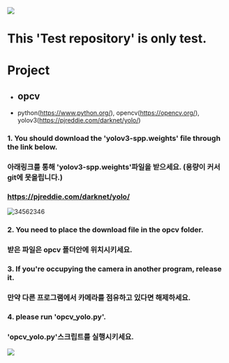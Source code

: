 <img src="https://capsule-render.vercel.app/api?type=waving&color=8E24AA&height=150&section=header" />

# This 'Test repository' is only test.

# Project
- ## opcv
- python(https://www.python.org/), opencv(https://opencv.org/), yolov3(https://pjreddie.com/darknet/yolo/)
### 1. You should download the 'yolov3-spp.weights' file through the link below. 
###    아래링크를 통해 'yolov3-spp.weights'파일을 받으세요. (용량이 커서 git에 못올립니다.)
### https://pjreddie.com/darknet/yolo/
![34562346](https://github.com/kangminjun2024/Test_repository/assets/162010036/f27d3d98-6541-4f7f-91f5-657f8c409e64)  


### 2. You need to place the download file in the opcv folder.
###    받은 파일은 opcv 폴더안에 위치시키세요.  


### 3. If you're occupying the camera in another program, release it.
###    만약 다른 프로그램에서 카메라를 점유하고 있다면 해제하세요.  


### 4. please run 'opcv_yolo.py'.
###    'opcv_yolo.py'스크립트를 실행시키세요.  


<img src="https://capsule-render.vercel.app/api?type=waving&color=8E24AA&height=150&section=footer" />
